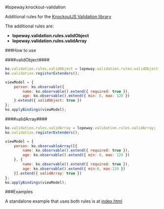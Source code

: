 #lopeway.knockout-validation

Additional rules for the [KnockoutJS Validation library](https://github.com/ericmbarnard/Knockout-Validation)

The additional rules are:

*	**lopeway.validation.rules.validObject**
*	**lopeway.validation.rules.validArray**

###How to use

####validObject####

```javascript
ko.validation.rules.validObject = lopeway.validation.rules.validObject;
ko.validation.registerExtenders();

viewModel = {
	person: ko.observable({
		name: ko.observable().extend({ required: true }),
		age: ko.observable().extend({ min: 0, max: 120 })
	}.extend({ validObject: true })
};
ko.applyBindings(viewModel);
```

####validArray####

```javascript
ko.validation.rules.validArray = lopeway.validation.rules.validArray;
ko.validation.registerExtenders();

viewModel = {
	person: ko.observableArray([{
		name: ko.observable().extend({ required: true }),
		age: ko.observable().extend({ min: 0, max: 120 })
	}, {
		name: ko.observable().extend({ required: true }),
		age: ko.observable().extend({ min:0, max:120 })
	}].extend({ validArray: true })
};
ko.applyBindings(viewModel);
```

###Examples

A standalone example that uses both rules is at [index.html](https://github.com/brabantcourt/lopeway.knockout-validation/blob/master/index.html)